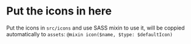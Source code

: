 # Put the icons in here
Put the icons in `src/icons` and use SASS mixin to use it, will be coppied automatically to `assets`:
`@mixin icon($name, $type: $defaultIcon)`
